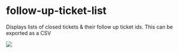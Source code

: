 follow-up-ticket-list
=====================

Displays lists of closed tickets &amp; their follow up ticket ids. This can be exported as a CSV

![](http://g.recordit.co/5rTpwHKpQl.gif)